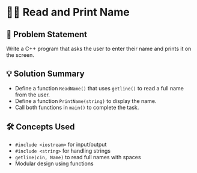 # 🧑‍💻 Read and Print Name

## 🧩 Problem Statement
Write a C++ program that asks the user to enter their name and prints it on the screen.

## 💡 Solution Summary
- Define a function `ReadName()` that uses `getline()` to read a full name from the user.
- Define a function `PrintName(string)` to display the name.
- Call both functions in `main()` to complete the task.

## 🛠️ Concepts Used
- `#include <iostream>` for input/output
- `#include <string>` for handling strings
- `getline(cin, Name)` to read full names with spaces
- Modular design using functions
